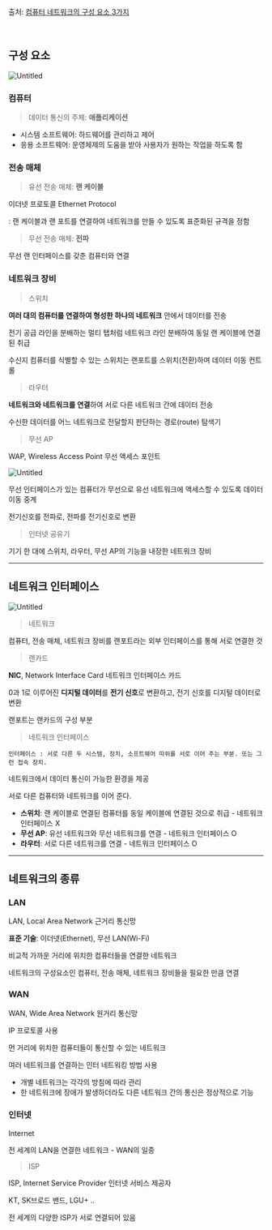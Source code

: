 출처: [컴퓨터 네트워크의 구성 요소 3가지](https://better-together.tistory.com/39?category=887984)


<br/>

## 구성 요소

![Untitled](https://s3-us-west-2.amazonaws.com/secure.notion-static.com/e5d5d3a1-7cb1-48ba-bcbc-81e188425fc2/Untitled.png)

### 컴퓨터

> 데이터 통신의 주체: **애플리케이션**
> 
- 시스템 소프트웨어: 하드웨어를 관리하고 제어
- 응용 소프트웨어: 운영체제의 도움을 받아 사용자가 원하는 작업을 하도록 함

### 전송 매체

> 유선 전송 매체: **랜 케이블**
> 

이더넷 프로토콜 Ethernet Protocol

: 랜 케이블과 랜 포트를 연결하여 네트워크를 만들 수 있도록 표준화된 규격을 정함

> 무선 전송 매체: **전파**
> 

무선 랜 인터페이스를 갖춘 컴퓨터와 연결

### 네트워크 장비

> 스위치
> 

**여러 대의 컴퓨터를 연결하여 형성한 하나의 네트워크** 안에서 데이터를 전송

전기 공급 라인을 분배하는 멀티 탭처럼 네트워크 라인 분배하여 동일 랜 케이블에 연결된 취급

수신지 컴퓨터를 식별할 수 있는 스위치는 랜포트를 스위치(전환)하며 데이터 이동 컨트롤

> 라우터
> 

**네트워크와 네트워크를 연결**하여 서로 다른 네트워크 간에 데이터 전송

수신한 데이터를 어느 네트워크로 전달할지 판단하는 경로(route) 탐색기

> 무선 AP
> 

WAP, Wireless Access Point 무선 액세스 포인트

![Untitled](https://s3-us-west-2.amazonaws.com/secure.notion-static.com/84ecacc3-8055-43c5-b1da-654b599dbe3b/Untitled.png)

무선 인터페이스가 있는 컴퓨터가 무선으로 유선 네트워크에 액세스할 수 있도록 데이터 이동 중계

전기신호를 전파로, 전파를 전기신호로 변환

> 인터넷 공유기
> 

 기기 한 대에 스위치, 라우터, 무선 AP의 기능을 내장한 네트워크 장비

---

## 네트워크 인터페이스

![Untitled](https://img1.daumcdn.net/thumb/R1280x0/?scode=mtistory2&fname=https%3A%2F%2Fblog.kakaocdn.net%2Fdn%2FL1Yfe%2FbtqLENn3ZiO%2Fkxy5KBomq1Sm832sBwtk21%2Fimg.png)

> 네트워크
> 

컴퓨터, 전송 매체, 네트워크 장비를 랜포트라는 외부 인터페이스를 통해 서로 연결한 것

> 랜카드
> 

**NIC**, Network Interface Card 네트워크 인터페이스 카드

0과 1로 이루어진 **디지털 데이터**를 **전기 신호**로 변환하고, 전기 신호를 디지털 데이터로 변환

랜포트는 랜카드의 구성 부분

> 네트워크 인터페이스
> 

    인터페이스 : 서로 다른 두 시스템, 장치, 소프트웨어 따위를 서로 이어 주는 부분. 또는 그런 접속 장치.


네트워크에서 데이터 통신이 가능한 환경을 제공

서로 다른 컴퓨터와 네트워크를 이어 준다.

- **스위치**: 랜 케이블로 연결된 컴퓨터를 동일 케이블에 연결된 것으로 취급 - 네트워크 인터페이스 X
- **무선 AP**: 유선 네트워크와 무선 네트워크를 연결 - 네트워크 인터페이스 O
- **라우터**: 서로 다른 네트워크를 연결 - 네트워크 인터페이스 O


---

## 네트워크의 종류

### LAN

LAN, Local Area Network 근거리 통신망

**표준 기술**: 이더넷(Ethernet), 무선 LAN(Wi-Fi)

비교적 가까운 거리에 위치한 컴퓨터들을 연결한 네트워크

네트워크의 구성요소인 컴퓨터, 전송 매체, 네트워크 장비들을 필요한 만큼 연결

### WAN

WAN, Wide Area Network 원거리 통신망

IP 프로토콜 사용

먼 거리에 위치한 컴퓨터들이 통신할 수 있는 네트워크

여러 네트워크를 연결하는 인터 네트워킹 방법 사용

- 개별 네트워크는 각각의 방침에 따라 관리
- 한 네트워크에 장애가 발생하더라도 다른 네트워크 간의 통신은 정상적으로 기능

### 인터넷

Internet

전 세계의 LAN을 연결한 네트워크 - WAN의 일종

> ISP
> 

ISP, Internet Service Provider 인터넷 서비스 제공자

KT, SK브로드 밴드, LGU+  ..

전 세계의 다양한 ISP가 서로 연결되어 있음